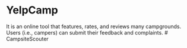 # YelpCamp
It is an online tool that features, rates, and reviews many campgrounds. Users (i.e., campers) can submit their feedback and complaints.
#   C a m p s i t e S c o u t e r  
 